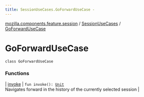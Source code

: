 ```yaml
---
title: SessionUseCases.GoForwardUseCase - 
---
```


[mozilla.components.feature.session](../../index.html) / [SessionUseCases](../index.html) / [GoForwardUseCase](./index.html)

# GoForwardUseCase

`class GoForwardUseCase`

### Functions

| [invoke](invoke.html) | `fun invoke(): `[`Unit`](https://kotlinlang.org/api/latest/jvm/stdlib/kotlin/-unit/index.html)<br>Navigates forward in the history of the currently selected session |

